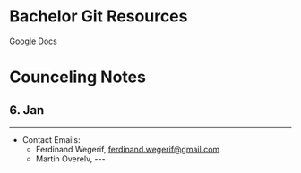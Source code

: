 Bachelor Git Resources
======
[Google Docs](https://drive.google.com/drive/folders/1Qf7gcBeIkOgUbiZ_vQK2ZrqtLny66zND)


Counceling Notes
======

## 6. Jan
-----
* Contact Emails:
   * Ferdinand Wegerif, ferdinand.wegerif@gmail.com
   * Martin Overelv, ---
